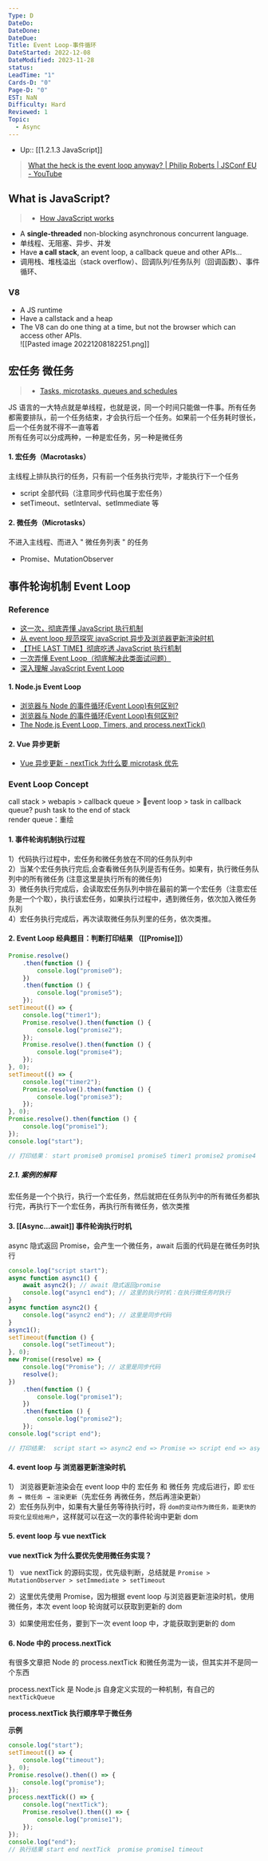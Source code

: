 ```yaml
---
Type: D
DateDo: 
DateDone: 
DateDue: 
Title: Event Loop-事件循环
DateStarted: 2022-12-08
DateModified: 2023-11-28
status: 
LeadTime: "1"
Cards-D: "0"
Page-D: "0"
EST: NaN
Difficulty: Hard
Reviewed: 1
Topic:
  - Async
---
```

- Up:: [[1.2.1.3 JavaScript]]

> [What the heck is the event loop anyway? | Philip Roberts | JSConf EU - YouTube](https://www.youtube.com/watch?v=8aGhZQkoFbQ)

## What is JavaScript?

> - [How JavaScript works](https://link.juejin.cn/?target=https%3A%2F%2Fblog.sessionstack.com%2Fhow-javascript-works-event-loop-and-the-rise-of-async-programming-5-ways-to-better-coding-with-2f077c4438b5 "https://blog.sessionstack.com/how-javascript-works-event-loop-and-the-rise-of-async-programming-5-ways-to-better-coding-with-2f077c4438b5")

- A **single-threaded** non-blocking asynchronous concurrent language.
- 单线程、无阻塞、异步、并发
- Have **a call stack**, an event loop, a callback queue and other APIs...
- 调用栈、堆栈溢出（stack overflow）、回调队列/任务队列（回调函数）、事件循环、

### V8

- A JS runtime
- Have a callstack and a heap
- The V8 can do one thing at a time, but not the browser which can access other APIs.  
  ![[Pasted image 20221208182251.png]]

## 宏任务 微任务

> - [Tasks, microtasks, queues and schedules](https://link.juejin.cn/?target=https%3A%2F%2Fjakearchibald.com%2F2015%2Ftasks-microtasks-queues-and-schedules%2F "https://jakearchibald.com/2015/tasks-microtasks-queues-and-schedules/")

JS 语言的一大特点就是单线程，也就是说，同一个时间只能做一件事。所有任务都需要排队，前一个任务结束，才会执行后一个任务。如果前一个任务耗时很长，后一个任务就不得不一直等着  
所有任务可以分成两种，一种是宏任务，另一种是微任务

#### 1. 宏任务（Macrotasks）

主线程上排队执行的任务，只有前一个任务执行完毕，才能执行下一个任务

- script 全部代码（注意同步代码也属于宏任务）
- setTimeout、setInterval、setImmediate 等

#### 2. 微任务（Microtasks）

不进入主线程、而进入 " 微任务列表 " 的任务

- Promise、MutationObserver

## 事件轮询机制 Event Loop

### Reference

- [这一次，彻底弄懂 JavaScript 执行机制](https://juejin.cn/post/6844903512845860872 "https://juejin.cn/post/6844903512845860872")
- [从 event loop 规范探究 javaScript 异步及浏览器更新渲染时机](https://link.juejin.cn?target=https%3A%2F%2Fgithub.com%2Faooy%2Fblog%2Fissues%2F5 "https://github.com/aooy/blog/issues/5")
- [【THE LAST TIME】彻底吃透 JavaScript 执行机制](https://juejin.cn/post/6844903955286196237 "https://juejin.cn/post/6844903955286196237")
- [一次弄懂 Event Loop（彻底解决此类面试问题）](https://juejin.cn/post/6844903764202094606 "https://juejin.cn/post/6844903764202094606")
- [深入理解 JavaScript Event Loop](https://link.juejin.cn?target=https%3A%2F%2Fzhuanlan.zhihu.com%2Fp%2F34229323 "https://zhuanlan.zhihu.com/p/34229323")

#### 1. Node.js Event Loop

- [浏览器与 Node 的事件循环(Event Loop)有何区别?](https://link.juejin.cn?target=https%3A%2F%2Fzhuanlan.zhihu.com%2Fp%2F54882306 "https://zhuanlan.zhihu.com/p/54882306")
- [浏览器与 Node 的事件循环(Event Loop)有何区别?](https://link.juejin.cn?target=https%3A%2F%2Fzhuanlan.zhihu.com%2Fp%2F54882306 "https://zhuanlan.zhihu.com/p/54882306")
- [The Node.js Event Loop, Timers, and process.nextTick()](https://link.juejin.cn?target=https%3A%2F%2Fnodejs.org%2Fen%2Fdocs%2Fguides%2Fevent-loop-timers-and-nexttick%2F "https://nodejs.org/en/docs/guides/event-loop-timers-and-nexttick/")

#### 2. Vue 异步更新

- [Vue 异步更新 - nextTick 为什么要 microtask 优先](https://link.juejin.cn?target=https%3A%2F%2Fgithub.com%2Fqingzhou729%2Fstudy%2Fissues%2F15 "https://github.com/qingzhou729/study/issues/15")

### Event Loop Concept

call stack > webapis > callback queue > 🔁event loop > task in callback queue? push task to the end of stack  
render queue：重绘

#### 1. 事件轮询机制执行过程

1）代码执行过程中，宏任务和微任务放在不同的任务队列中  
2）当某个宏任务执行完后,会查看微任务队列是否有任务。如果有，执行微任务队列中的所有微任务 (注意这里是执行所有的微任务)  
3）微任务执行完成后，会读取宏任务队列中排在最前的第一个宏任务（注意宏任务是一个个取），执行该宏任务，如果执行过程中，遇到微任务，依次加入微任务队列  
4）宏任务执行完成后，再次读取微任务队列里的任务，依次类推。

#### 2. Event Loop 经典题目：判断打印结果 （[[Promise]]）

```javascript
Promise.resolve()
	.then(function () {
		console.log("promise0");
	})
	.then(function () {
		console.log("promise5");
	});
setTimeout(() => {
	console.log("timer1");
	Promise.resolve().then(function () {
		console.log("promise2");
	});
	Promise.resolve().then(function () {
		console.log("promise4");
	});
}, 0);
setTimeout(() => {
	console.log("timer2");
	Promise.resolve().then(function () {
		console.log("promise3");
	});
}, 0);
Promise.resolve().then(function () {
	console.log("promise1");
});
console.log("start");

// 打印结果： start promise0 promise1 promise5 timer1 promise2 promise4 timer2 promise3
```

##### 2.1. 案例的解释

宏任务是一个个执行，执行一个宏任务，然后就把在任务队列中的所有微任务都执行完，再执行下一个宏任务，再执行所有微任务，依次类推

#### 3. [[Async...await]] 事件轮询执行时机

async 隐式返回 Promise，会产生一个微任务，await 后面的代码是在微任务时执行

```javascript
console.log("script start");
async function async1() {
	await async2(); // await 隐式返回promise
	console.log("async1 end"); // 这里的执行时机：在执行微任务时执行
}
async function async2() {
	console.log("async2 end"); // 这里是同步代码
}
async1();
setTimeout(function () {
	console.log("setTimeout");
}, 0);
new Promise((resolve) => {
	console.log("Promise"); // 这里是同步代码
	resolve();
})
	.then(function () {
		console.log("promise1");
	})
	.then(function () {
		console.log("promise2");
	});
console.log("script end");

// 打印结果:  script start => async2 end => Promise => script end => async1 end => promise1 => promise2 => setTimeout
```

#### 4. event loop 与 浏览器更新渲染时机

1） 浏览器更新渲染会在 event loop 中的 宏任务 和 微任务 完成后进行，即 `宏任务 → 微任务 → 渲染更新`（先宏任务 再微任务，然后再渲染更新）  
2）宏任务队列中，如果有大量任务等待执行时，将 `dom的变动作为微任务，能更快的将变化呈现给用户`，这样就可以在这一次的事件轮询中更新 dom

#### 5. event loop 与 vue nextTick

**vue nextTick 为什么要优先使用微任务实现？**

1） vue nextTick 的源码实现，优先级判断，总结就是 `Promise > MutationObserver > setImmediate > setTimeout`

2）这里优先使用 Promise，因为根据 event loop 与浏览器更新渲染时机，使用微任务，本次 event loop 轮询就可以获取到更新的 dom

3）如果使用宏任务，要到下一次 event loop 中，才能获取到更新的 dom

#### 6. Node 中的 process.nextTick

有很多文章把 Node 的 process.nextTick 和微任务混为一谈，但其实并不是同一个东西

process.nextTick 是 Node.js 自身定义实现的一种机制，有自己的 `nextTickQueue`

**process.nextTick 执行顺序早于微任务**

**示例**

```javascript
console.log("start");
setTimeout(() => {
	console.log("timeout");
}, 0);
Promise.resolve().then(() => {
	console.log("promise");
});
process.nextTick(() => {
	console.log("nextTick");
	Promise.resolve().then(() => {
		console.log("promise1");
	});
});
console.log("end");
// 执行结果 start end nextTick  promise promise1 timeout
```
